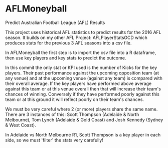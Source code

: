 # AFLMoneyball
Predict Australian Football League (AFL) Results

This project uses historical AFL statistics to predict results for the 2016 AFL season. It builds on my other AFL Project: AFLPlayerStatsGCD which produces stats for the previous 3 AFL seasons into a csv file.

In AFLMoneyball the first step is to import the csv file into a R dataframe, then use key players and key stats to predict the outcome.

In this commit the only stat or KPI used is the number of Kicks for the key players. Their past performance against the upcoming opposition team (at any venue) and at the upcoming venue (against any team) is compared with their overall average. If the key players have performed above average against this team or at this venue overall then that will increase their team's chances of winning. Conversely if they have performed poorly against this team or at this ground it will reflect poorly on their team's chances.

We must be very careful where 2 (or more) players share the same name. There are 3 instances of this: Scott Thompson (Adelaide & North Melbourne), Tom Lynch (Adelaide & Gold Coast) and Josh Kennedy (Sydney & West Coast).

In Adelaide vs North Melbourne R1, Scott Thompson is a key player in each side, so we must 'filter' the stats very carefully!